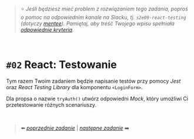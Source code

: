 > :star: *Jeśli będziesz mieć problem z rozwiązaniem tego zadania, poproś o pomoc na odpowiednim kanale na Slacku, tj. `s2e09-react-testing` (dotyczy [mentee](https://devmentor.pl/mentoring-javascript/)). Pamiętaj, aby treść Twojego wpisu spełniała [odpowiednie kryteria](https://devmentor.pl/jak-prosic-o-pomoc/).*

&nbsp;

# `#02` React: Testowanie

Tym razem Twoim zadaniem będzie napisanie testów przy pomocy *Jest* oraz *React Testing Library* dla komponentu `<LoginForm>`.

Dla propsa o nazwie `tryAuth()` utwórz odpowiedni *Mock*, który umożliwi Ci przetestowanie różnych scenariuszy.

&nbsp;

> :arrow_left: [*poprzednie zadanie*](./../01) | [*następne zadanie*](./../03) :arrow_right:
